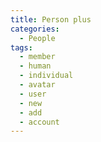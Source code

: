 ```yaml
---
title: Person plus
categories:
  - People
tags:
  - member
  - human
  - individual
  - avatar
  - user
  - new
  - add
  - account
---
```

